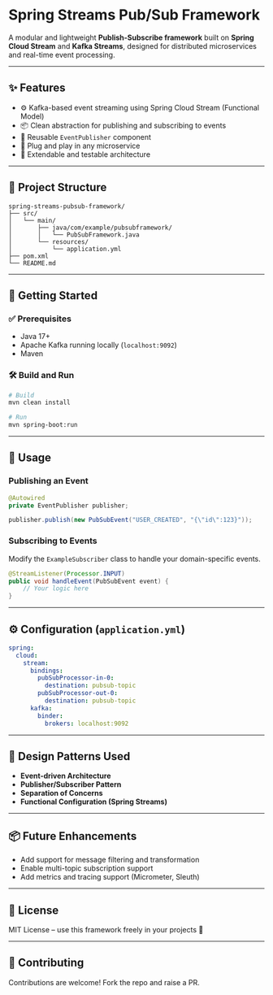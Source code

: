 # Spring Streams Pub/Sub Framework

A modular and lightweight **Publish-Subscribe framework** built on **Spring Cloud Stream** and **Kafka Streams**, designed for distributed microservices and real-time event processing.

---

## ✨ Features

- ⚙️ Kafka-based event streaming using Spring Cloud Stream (Functional Model)
- 📦 Clean abstraction for publishing and subscribing to events
- 🔁 Reusable `EventPublisher` component
- 🔧 Plug and play in any microservice
- 🧪 Extendable and testable architecture

---

## 📁 Project Structure

```
spring-streams-pubsub-framework/
├── src/
│   └── main/
│       ├── java/com/example/pubsubframework/
│       │   └── PubSubFramework.java
│       └── resources/
│           └── application.yml
├── pom.xml
└── README.md
```

---

## 🚀 Getting Started

### ✅ Prerequisites

- Java 17+
- Apache Kafka running locally (`localhost:9092`)
- Maven

### 🛠️ Build and Run

```bash
# Build
mvn clean install

# Run
mvn spring-boot:run
```

---

## 📨 Usage

### Publishing an Event

```java
@Autowired
private EventPublisher publisher;

publisher.publish(new PubSubEvent("USER_CREATED", "{\"id\":123}"));
```

### Subscribing to Events

Modify the `ExampleSubscriber` class to handle your domain-specific events.

```java
@StreamListener(Processor.INPUT)
public void handleEvent(PubSubEvent event) {
    // Your logic here
}
```

---

## ⚙️ Configuration (`application.yml`)

```yaml
spring:
  cloud:
    stream:
      bindings:
        pubSubProcessor-in-0:
          destination: pubsub-topic
        pubSubProcessor-out-0:
          destination: pubsub-topic
      kafka:
        binder:
          brokers: localhost:9092
```

---

## 🧠 Design Patterns Used

- **Event-driven Architecture**
- **Publisher/Subscriber Pattern**
- **Separation of Concerns**
- **Functional Configuration (Spring Streams)**

---

## 📦 Future Enhancements

- Add support for message filtering and transformation
- Enable multi-topic subscription support
- Add metrics and tracing support (Micrometer, Sleuth)

---

## 📜 License

MIT License – use this framework freely in your projects 🚀

---

## 🤝 Contributing

Contributions are welcome! Fork the repo and raise a PR.
